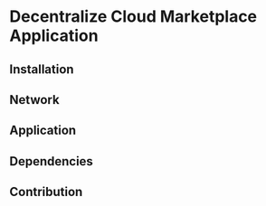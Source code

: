 # Decentralize Cloud Marketplace Application

## Installation

## Network

## Application

## Dependencies

## Contribution